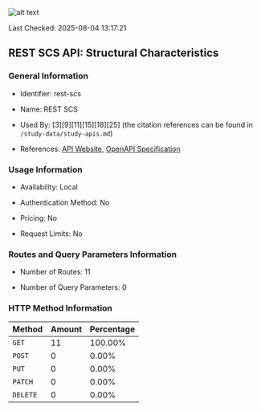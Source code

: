 ![alt text](https://img.shields.io/badge/OpenAPI_Specification-Valid-green.svg)

Last Checked: 2025-08-04 13:17:21

## REST SCS API: Structural Characteristics

### General Information

- Identifier: rest-scs

- Name: REST SCS

- Used By: [3][9][11][15][18][25] (the citation references can be found in `/study-data/study-apis.md`)

- References: [API Website](https://github.com/WebFuzzing/EMB/tree/master/jdk_8_maven/cs/rest/artificial/scs), [OpenAPI Specification](https://github.com/WebFuzzing/EMB/blob/master/openapi-swagger/rest-scs.json)

### Usage Information

- Availability: Local

- Authentication Method: No

- Pricing: No

- Request Limits: No

### Routes and Query Parameters Information

- Number of Routes: 11

- Number of Query Parameters: 0

### HTTP Method Information

| Method | Amount | Percentage |
|--------|--------|------------|
| `GET` | 11 | 100.00% |
| `POST` | 0 | 0.00% |
| `PUT` | 0 | 0.00% |
| `PATCH` | 0 | 0.00% |
| `DELETE` | 0 | 0.00% |
